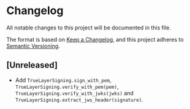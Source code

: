 # Changelog

All notable changes to this project will be documented in this file.

The format is based on [Keep a Changelog](https://keepachangelog.com/en/1.0.0/),
and this project adheres to [Semantic Versioning](https://semver.org/spec/v2.0.0.html).

## [Unreleased]

- Add `TrueLayerSigning.sign_with_pem`, `TrueLayerSigning.verify_with_pem(pem)`,
    `TrueLayerSigning.verify_with_jwks(jwks)` and `TrueLayerSigning.extract_jws_header(signature)`.
